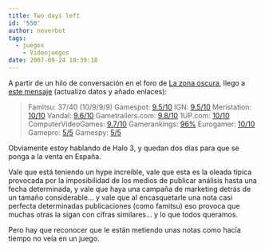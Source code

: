 ```yaml
---
title: Two days left
id: '550'
author: neverbot
tags:
  - juegos
    - Videojuegos
date: 2007-09-24 18:39:18
---
```


A partir de un hilo de conversación en el foro de [La zona oscura](http://www.lazonaoscura.com/), llego a [este mensaje](http://www.lazonaoscura.com/phpBB2/viewtopic.php?p=6416#6416) (actualizo datos y añado enlaces):

> Famitsu: 37/40 (10/9/9/9) 
  Gamespot: [9.5/10](http://www.gamespot.com/xbox360/action/halo3/index.html) 
  IGN: [9.5/10](http://xbox360.ign.com/articles/821/821911p1.html) 
  Meristation: [10/10](http://www.meristation.com/v3/des_analisis.php?pic=360&idj=cw4461114cc3e91&id=cw46ec2c623b7d4&idp=&otro=1) 
  Vandal: [9.6/10](http://www.vandal.net/analisis/x360/halo-3/4440) 
  Gametrailers.com: [9.8/10](http://www.gametrailers.com/gamepage.php?id=2606) 
  1UP.com: [10/10](http://www.1up.com/do/reviewPage?cId=3163125) 
  ComputerVideoGames: [9.7/10](http://www.computerandvideogames.com/article.php?id=172449) 
  Gamerankings: [96%](http://www.gamerankings.com/htmlpages2/926632.asp) 
  Eurogamer: [10/10](http://www.eurogamer.net/article.php?article_id=83948) 
  Gamepro: [5/5](http://www.gamepro.com/microsoft/xbox360/games/reviews/135749.shtml) 
  Gamespy: [5/5](http://xbox360.gamespy.com/xbox-360/halo-3/821976p1.html)

Obviamente estoy hablando de Halo 3, y quedan dos días para que se ponga a la venta en España.

Vale que está teniendo un hype increíble, vale que esta es la oleada típica provocada por la imposibilidad de los medios de publicar análisis hasta una fecha determinada, y vale que haya una campaña de marketing detrás de un tamaño considerable... y vale que al encasquetarle una nota casi perfecta determinadas publicaciones (como famitsu) eso provoca que muchas otras la sigan con cifras similares... y lo que todos queramos.

Pero hay que reconocer que le están metiendo unas notas como hacía tiempo no veía en un juego.